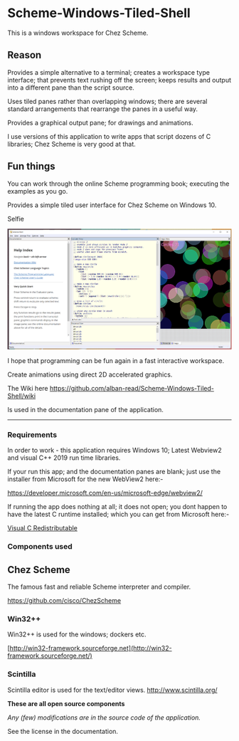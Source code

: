 # Scheme-Windows-Tiled-Shell

This is a windows workspace for Chez Scheme.

## Reason

Provides a simple alternative to a terminal; creates a workspace type interface; that prevents text rushing off the screen; keeps results and output into a different pane than the script source.

Uses tiled panes rather than overlapping windows; there are several standard arrangements that rearrange the panes in a useful way.

Provides a graphical output pane; for drawings and animations.

I use versions of this application to write apps that script dozens of C libraries; Chez Scheme is very good at that.

## Fun things

You can work through the online Scheme programming book; executing the examples as you go.

Provides a simple tiled user interface for Chez Scheme on Windows 10.

Selfie

<img src='https://github.com/alban-read/Scheme-Windows-Tiled-Shell/blob/master/docs/selfie.PNG'> 

I hope that programming can be fun again in a fast interactive workspace.

Create animations using direct 2D accelerated graphics.

The Wiki here https://github.com/alban-read/Scheme-Windows-Tiled-Shell/wiki

Is used in the documentation pane of the application.

----

### Requirements

In order to work - this application requires Windows 10; Latest Webview2 and visual C++ 2019 run time libraries.

If your run this app; and the documentation panes are blank; just use the installer from Microsoft for the new WebView2 here:-

https://developer.microsoft.com/en-us/microsoft-edge/webview2/

If running the app does nothing at all; it does not open; you dont happen to have the latest C runtime installed; which you can get from Microsoft here:-

[Visual C Redistributable](https://support.microsoft.com/en-gb/help/2977003/the-latest-supported-visual-c-downloads)



### Components used



## Chez Scheme

The famous fast and reliable Scheme interpreter and compiler.

https://github.com/cisco/ChezScheme

### Win32++

Win32++ is used for the windows; dockers etc.

[http://win32-framework.sourceforge.net](http://win32-framework.sourceforge.net/)

### Scintilla

Scintilla editor is used for the text/editor views. http://www.scintilla.org/

**These are all open source components**

*Any (few) modifications are in the source code of the application.*

See the license in the documentation.



